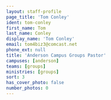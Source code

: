 ```yaml
---
layout: staff-profile
page_title: 'Tom Conley'
ident: tom-conley
first_name: Tom
last_name: Conley
display_name: 'Tom Conley'
email: tom4biz3@comcast.net
phone_ext: null
title: 'Anderson Campus Groups Pastor'
campuses: [anderson]
teams: [groups]
ministries: [groups]
sort: 3
has_cover_photo: false
number_photos: 0
---
```


